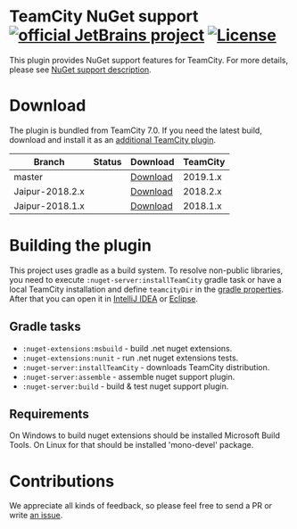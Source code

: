 # TeamCity NuGet support [![official JetBrains project](http://jb.gg/badges/official-plastic.svg)](https://confluence.jetbrains.com/display/ALL/JetBrains+on+GitHub) [![License](https://img.shields.io/badge/License-Apache%202.0-blue.svg)](https://opensource.org/licenses/Apache-2.0)

This plugin provides NuGet support features for TeamCity. For more details, please see [NuGet support description](https://confluence.jetbrains.com/display/TCDL/NuGet).

# Download

The plugin is bundled from TeamCity 7.0. If you need the latest build, download and install it as an [additional TeamCity plugin](https://confluence.jetbrains.com/display/TCDL/Installing+Additional+Plugins).

| Branch | Status | Download | TeamCity |
|--------|--------|----------|----------|
| master | <a href="https://teamcity.jetbrains.com/viewType.html?buildTypeId=TeamCityPluginsByJetBrains_NuGet_NuGetSupportForTrunk&guest=1"><img src="https://teamcity.jetbrains.com/app/rest/builds/buildType:(id:TeamCityPluginsByJetBrains_NuGet_NuGetSupportForTrunk)/statusIcon.svg" alt=""/></a> | [Download](https://teamcity.jetbrains.com/repository/download/TeamCityPluginsByJetBrains_NuGet_NuGetSupportForTrunk/.lastSuccessful/dotNetPackagesSupport.zip?guest=1)| 2019.1.x |
| Jaipur-2018.2.x | <a href="https://teamcity.jetbrains.com/viewType.html?buildTypeId=TeamCityPluginsByJetBrains_NuGet_NuGetSupportFor20182x&guest=1"><img src="https://teamcity.jetbrains.com/app/rest/builds/buildType:(id:TeamCityPluginsByJetBrains_NuGet_NuGetSupportFor20182x)/statusIcon.svg" alt=""/></a> | [Download](https://teamcity.jetbrains.com/repository/download/TeamCityPluginsByJetBrains_NuGet_NuGetSupportFor20182x/.lastSuccessful/dotNetPackagesSupport.zip?guest=1)| 2018.2.x |
| Jaipur-2018.1.x | <a href="https://teamcity.jetbrains.com/viewType.html?buildTypeId=TeamCityPluginsByJetBrains_NuGet_NuGetSupportFor20181x&guest=1"><img src="https://teamcity.jetbrains.com/app/rest/builds/buildType:(id:TeamCityPluginsByJetBrains_NuGet_NuGetSupportFor20181x)/statusIcon.svg" alt=""/></a> | [Download](https://teamcity.jetbrains.com/repository/download/TeamCityPluginsByJetBrains_NuGet_NuGetSupportFor20181x/.lastSuccessful/dotNetPackagesSupport.zip?guest=1)| 2018.1.x |

# Building the plugin
This project uses gradle as a build system. To resolve non-public libraries, you need to execute `:nuget-server:installTeamCity` gradle task or have a local TeamCity installation and define `teamcityDir` in the [gradle properties](https://docs.gradle.org/current/userguide/build_environment.html). After that you can open it in [IntelliJ IDEA](https://www.jetbrains.com/idea/help/importing-project-from-gradle-model.html) or [Eclipse](http://gradle.org/eclipse/).

## Gradle tasks
* `:nuget-extensions:msbuild` - build .net nuget extensions.
* `:nuget-extensions:nunit` - run .net nuget extensions tests.
* `:nuget-server:installTeamCity` - downloads TeamCity distribution.
* `:nuget-server:assemble` - assemble nuget support plugin.
* `:nuget-server:build` - build & test nuget support plugin.

## Requirements

On Windows to build nuget extensions should be installed Microsoft Build Tools.
On Linux for that should be installed 'mono-devel' package.

# Contributions
We appreciate all kinds of feedback, so please feel free to send a PR or write [an issue](https://github.com/JetBrains/teamcity-nuget-support/issues).

